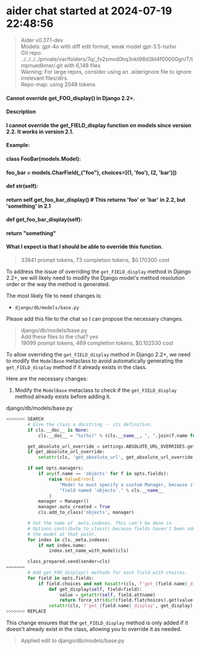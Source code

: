 
# aider chat started at 2024-07-19 22:48:56

> Aider v0.37.1-dev  
> Models: gpt-4o with diff edit format, weak model gpt-3.5-turbo  
> Git repo: ../../../../private/var/folders/7q/_fx2smvd0hq3nkt98d3kt4f00000gn/T/tmpnuedkmar/.git with 6,148 files  
> Warning: For large repos, consider using an .aiderignore file to ignore irrelevant files/dirs.  
> Repo-map: using 2048 tokens  

#### Cannot override get_FOO_display() in Django 2.2+.  
#### Description  
#### 	  
#### I cannot override the get_FIELD_display function on models since version 2.2. It works in version 2.1.  
#### Example:  
#### class FooBar(models.Model):  
#### 	foo_bar = models.CharField(_("foo"), choices=[(1, 'foo'), (2, 'bar')])  
#### 	def __str__(self):  
#### 		return self.get_foo_bar_display() # This returns 'foo' or 'bar' in 2.2, but 'something' in 2.1  
#### 	def get_foo_bar_display(self):  
#### 		return "something"  
#### What I expect is that I should be able to override this function.  
> 33841 prompt tokens, 73 completion tokens, $0.170300 cost  

To address the issue of overriding the `get_FIELD_display` method in Django 2.2+, we will likely need to modify the Django model's method resolution order or the way the method is generated.

The most likely file to need changes is:
- `django/db/models/base.py`

Please add this file to the chat so I can propose the necessary changes.

> django/db/models/base.py  
> Add these files to the chat? yes  
> 19099 prompt tokens, 469 completion tokens, $0.102530 cost  

To allow overriding the `get_FIELD_display` method in Django 2.2+, we need to modify the `ModelBase` metaclass to avoid automatically generating the `get_FIELD_display` method if it already exists in the class.

Here are the necessary changes:

1. Modify the `ModelBase` metaclass to check if the `get_FIELD_display` method already exists before adding it.

django/db/models/base.py
```python
<<<<<<< SEARCH
        # Give the class a docstring -- its definition.
        if cls.__doc__ is None:
            cls.__doc__ = "%s(%s)" % (cls.__name__, ", ".join(f.name for f in opts.fields))

        get_absolute_url_override = settings.ABSOLUTE_URL_OVERRIDES.get(opts.label_lower)
        if get_absolute_url_override:
            setattr(cls, 'get_absolute_url', get_absolute_url_override)

        if not opts.managers:
            if any(f.name == 'objects' for f in opts.fields):
                raise ValueError(
                    "Model %s must specify a custom Manager, because it has a "
                    "field named 'objects'." % cls.__name__
                )
            manager = Manager()
            manager.auto_created = True
            cls.add_to_class('objects', manager)

        # Set the name of _meta.indexes. This can't be done in
        # Options.contribute_to_class() because fields haven't been added to
        # the model at that point.
        for index in cls._meta.indexes:
            if not index.name:
                index.set_name_with_model(cls)

        class_prepared.send(sender=cls)
=======
        # Add get_FOO_display() methods for each field with choices.
        for field in opts.fields:
            if field.choices and not hasattr(cls, f'get_{field.name}_display'):
                def get_display(self, field=field):
                    value = getattr(self, field.attname)
                    return force_str(dict(field.flatchoices).get(value, value), strings_only=True)
                setattr(cls, f'get_{field.name}_display', get_display)
>>>>>>> REPLACE
```

This change ensures that the `get_FIELD_display` method is only added if it doesn't already exist in the class, allowing you to override it as needed.

> Applied edit to django/db/models/base.py  
